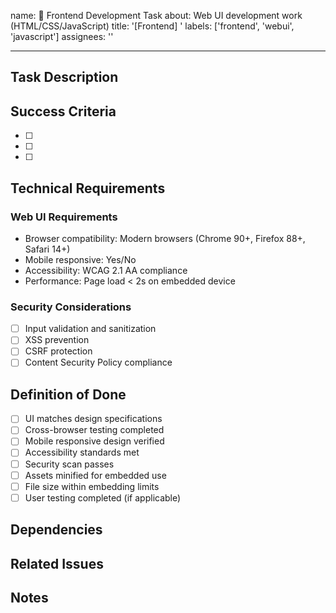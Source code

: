 name: 🎨 Frontend Development Task
about: Web UI development work (HTML/CSS/JavaScript)
title: '[Frontend] '
labels: ['frontend', 'webui', 'javascript']
assignees: ''

---

## Task Description
<!-- Brief description of the frontend development work -->

## Success Criteria
<!-- What needs to be completed for this task to be done? -->
- [ ] 
- [ ] 
- [ ] 

## Technical Requirements
<!-- Technical specifications, constraints, or dependencies -->

### Web UI Requirements
- Browser compatibility: Modern browsers (Chrome 90+, Firefox 88+, Safari 14+)
- Mobile responsive: Yes/No
- Accessibility: WCAG 2.1 AA compliance
- Performance: Page load < 2s on embedded device

### Security Considerations
<!-- Web security requirements -->
- [ ] Input validation and sanitization
- [ ] XSS prevention
- [ ] CSRF protection
- [ ] Content Security Policy compliance

## Definition of Done
- [ ] UI matches design specifications
- [ ] Cross-browser testing completed
- [ ] Mobile responsive design verified
- [ ] Accessibility standards met
- [ ] Security scan passes
- [ ] Assets minified for embedded use
- [ ] File size within embedding limits
- [ ] User testing completed (if applicable)

## Dependencies
<!-- List any blocking tasks or external dependencies -->

## Related Issues
<!-- Link to related issues, security tasks, or project phases -->

## Notes
<!-- Additional context, design decisions, or implementation details -->